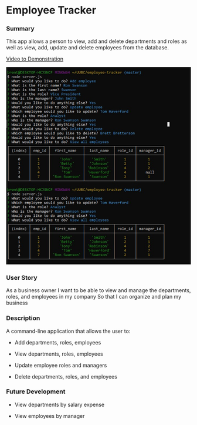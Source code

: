 # Employee Tracker

### Summary
This app allows a person to view, add and delete departments and roles as well as view, add, update and delete employees from the database.    

[Video to Demonstration](https://drive.google.com/file/d/1QSVoRdg5z_sogxxCEV0CPBM_P_ule1xe/view) 

![Employee Tracker](./Assets/employee-tracker2.jpg)

### User Story 
As a business owner I want to be able to view and manage the departments, roles, and employees in my company So that I can organize and plan my business

### Description
A command-line application that allows the user to:

  * Add departments, roles, employees

  * View departments, roles, employees

  * Update employee roles and managers

  * Delete departments, roles, and employees


### Future Development
  * View departments by salary expense

  * View employees by manager

